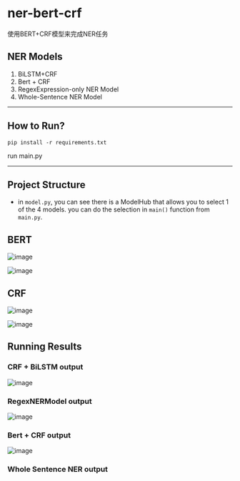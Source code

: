 # ner-bert-crf
使用BERT+CRF模型来完成NER任务


## NER Models
1. BiLSTM+CRF
2. Bert + CRF
3. RegexExpression-only NER Model
4. Whole-Sentence NER Model

---

## How to Run?
```shell
pip install -r requirements.txt
```

run main.py

---

## Project Structure
- in `model.py`, you can see there is a ModelHub that allows you to select 1 of the 4 models. you can do the selection in `main()` function from `main.py`.


## BERT
![image](https://github.com/user-attachments/assets/3720173b-90ae-4c3b-813a-ea0f90443f58)

![image](https://github.com/user-attachments/assets/521360a1-a08a-440f-b74d-82060360ce92)


## CRF
![image](https://github.com/user-attachments/assets/b07c5576-1c44-4a3c-9a9e-6946bb725a00)

![image](https://github.com/user-attachments/assets/db1539bc-650e-4502-8f33-8740911ea399)




## Running Results
### CRF + BiLSTM output
![image](https://github.com/user-attachments/assets/67ce9f4a-2bba-4a79-b2c2-f5b17326c5bf)




### RegexNERModel output
![image](https://github.com/user-attachments/assets/2926ef88-507d-4a78-ade6-5ac8cee16da0)


### Bert + CRF output
![image](https://github.com/user-attachments/assets/2d73bb61-e38b-4a74-a531-100fb05cffb7)


### Whole Sentence NER output



